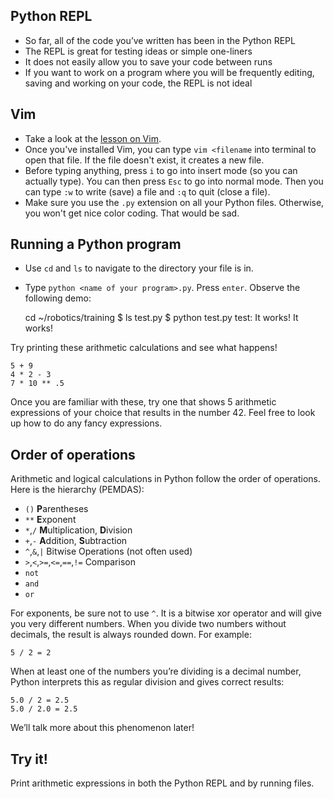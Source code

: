 ## Python REPL
* So far, all of the code you’ve written has been in the Python REPL
* The REPL is great for testing ideas or simple one-liners
* It does not easily allow you to save your code between runs
* If you want to work on a program where you will be frequently editing, saving and working on your code, the REPL is not ideal

## Vim
* Take a look at the [lesson on Vim](/general/lessons/vim).
* Once you've installed Vim, you can type `vim <filename` into terminal to open that file. If the file doesn't exist, it creates a new file.
* Before typing anything, press `i` to go into insert mode (so you can actually type). You can then press `Esc` to go into normal mode. Then you can type `:w` to write (save) a file and `:q` to quit (close a file).
* Make sure you use the `.py` extension on all your Python files. Otherwise, you won't get nice color coding. That would be sad.

## Running a Python program
* Use `cd` and `ls` to navigate to the directory your file is in.
* Type `python <name of your program>.py`. Press `enter`. Observe the following demo:

    cd ~/robotics/training
    $ ls
    test.py
    $ python test.py
    test: It works!
    It works!

Try printing these arithmetic calculations and see what happens!

    5 + 9
    4 * 2 - 3
    7 * 10 ** .5

Once you are familiar with these, try one that shows 5 arithmetic expressions of your choice that results in the number 42. Feel free to look up how to do any fancy expressions.

## Order of operations
Arithmetic and logical calculations in Python follow the order of operations. Here is the hierarchy (PEMDAS):

* `()` **P**arentheses
* `**` **E**xponent
* `*`,`/` **M**ultiplication, **D**ivision
* `+`,`-` **A**ddition, **S**ubtraction
* `^`,`&`,`|` Bitwise Operations (not often used)
* `>`,`<`,`>=`,`<=`,`==`,`!=` Comparison
* `not`
* `and`
* `or`

For exponents, be sure not to use `^`. It is a bitwise xor operator and will give you very different numbers.
When you divide two numbers without decimals, the result is always rounded down. For example:

    5 / 2 = 2

When at least one of the numbers you’re dividing is a decimal number, Python interprets this as regular division and gives correct results:

    5.0 / 2 = 2.5
    5.0 / 2.0 = 2.5

We’ll talk more about this phenomenon later!

## Try it!
Print arithmetic expressions in both the Python REPL and by running files.
